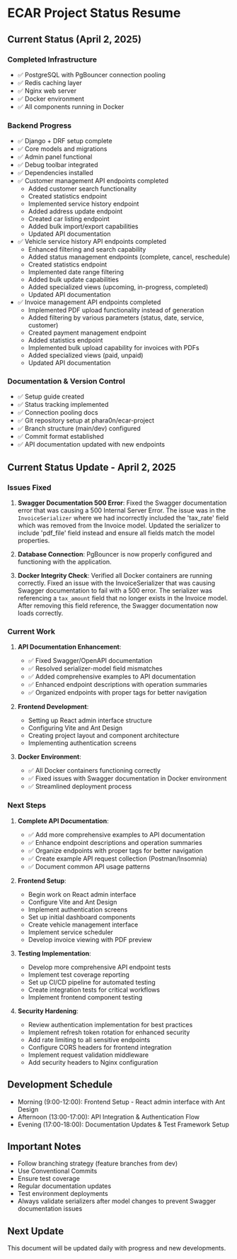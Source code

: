 # ECAR Project Status Resume

## Current Status (April 2, 2025)

### Completed Infrastructure
- ✅ PostgreSQL with PgBouncer connection pooling
- ✅ Redis caching layer
- ✅ Nginx web server
- ✅ Docker environment
- ✅ All components running in Docker

### Backend Progress
- ✅ Django + DRF setup complete
- ✅ Core models and migrations
- ✅ Admin panel functional
- ✅ Debug toolbar integrated
- ✅ Dependencies installed
- ✅ Customer management API endpoints completed
  - Added customer search functionality
  - Created statistics endpoint
  - Implemented service history endpoint
  - Added address update endpoint
  - Created car listing endpoint
  - Added bulk import/export capabilities
  - Updated API documentation
- ✅ Vehicle service history API endpoints completed
  - Enhanced filtering and search capability
  - Added status management endpoints (complete, cancel, reschedule)
  - Created statistics endpoint
  - Implemented date range filtering
  - Added bulk update capabilities
  - Added specialized views (upcoming, in-progress, completed)
  - Updated API documentation
- ✅ Invoice management API endpoints completed
  - Implemented PDF upload functionality instead of generation
  - Added filtering by various parameters (status, date, service, customer)
  - Created payment management endpoint
  - Added statistics endpoint
  - Implemented bulk upload capability for invoices with PDFs
  - Added specialized views (paid, unpaid)
  - Updated API documentation

### Documentation & Version Control
- ✅ Setup guide created
- ✅ Status tracking implemented
- ✅ Connection pooling docs
- ✅ Git repository setup at phara0n/ecar-project
- ✅ Branch structure (main/dev) configured
- ✅ Commit format established
- ✅ API documentation updated with new endpoints

## Current Status Update - April 2, 2025

### Issues Fixed

1. **Swagger Documentation 500 Error**: Fixed the Swagger documentation error that was causing a 500 Internal Server Error. The issue was in the `InvoiceSerializer` where we had incorrectly included the 'tax_rate' field which was removed from the Invoice model. Updated the serializer to include 'pdf_file' field instead and ensure all fields match the model properties.

2. **Database Connection**: PgBouncer is now properly configured and functioning with the application.

3. **Docker Integrity Check**: Verified all Docker containers are running correctly. Fixed an issue with the InvoiceSerializer that was causing Swagger documentation to fail with a 500 error. The serializer was referencing a `tax_amount` field that no longer exists in the Invoice model. After removing this field reference, the Swagger documentation now loads correctly.

### Current Work

1. **API Documentation Enhancement**:
   - ✅ Fixed Swagger/OpenAPI documentation
   - ✅ Resolved serializer-model field mismatches
   - ✅ Added comprehensive examples to API documentation
   - ✅ Enhanced endpoint descriptions with operation summaries
   - ✅ Organized endpoints with proper tags for better navigation

2. **Frontend Development**:
   - Setting up React admin interface structure
   - Configuring Vite and Ant Design
   - Creating project layout and component architecture
   - Implementing authentication screens

3. **Docker Environment**:
   - ✅ All Docker containers functioning correctly
   - ✅ Fixed issues with Swagger documentation in Docker environment
   - ✅ Streamlined deployment process

### Next Steps

1. **Complete API Documentation**:
   - ✅ Add more comprehensive examples to API documentation
   - ✅ Enhance endpoint descriptions and operation summaries
   - ✅ Organize endpoints with proper tags for better navigation
   - ✅ Create example API request collection (Postman/Insomnia)
   - ✅ Document common API usage patterns

2. **Frontend Setup**:
   - Begin work on React admin interface
   - Configure Vite and Ant Design
   - Implement authentication screens
   - Set up initial dashboard components
   - Create vehicle management interface
   - Implement service scheduler
   - Develop invoice viewing with PDF preview

3. **Testing Implementation**:
   - Develop more comprehensive API endpoint tests
   - Implement test coverage reporting
   - Set up CI/CD pipeline for automated testing
   - Create integration tests for critical workflows
   - Implement frontend component testing
   
4. **Security Hardening**:
   - Review authentication implementation for best practices
   - Implement refresh token rotation for enhanced security
   - Add rate limiting to all sensitive endpoints
   - Configure CORS headers for frontend integration
   - Implement request validation middleware
   - Add security headers to Nginx configuration

## Development Schedule
- Morning (9:00-12:00): Frontend Setup - React admin interface with Ant Design
- Afternoon (13:00-17:00): API Integration & Authentication Flow
- Evening (17:00-18:00): Documentation Updates & Test Framework Setup

## Important Notes
- Follow branching strategy (feature branches from dev)
- Use Conventional Commits
- Ensure test coverage
- Regular documentation updates
- Test environment deployments
- Always validate serializers after model changes to prevent Swagger documentation issues

## Next Update
This document will be updated daily with progress and new developments. 
